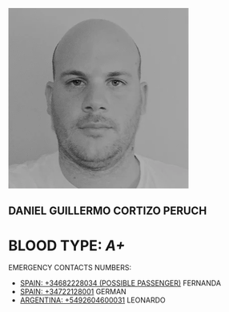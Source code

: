 [![Build Status](https://github.com/peladillas/Contact_info/blob/main/unnamed.webp)]()

## DANIEL GUILLERMO CORTIZO PERUCH

# BLOOD TYPE:  ***A+***

EMERGENCY CONTACTS NUMBERS:

- [SPAIN: +34682228034 (POSSIBLE PASSENGER)](tel:+34682228034)  FERNANDA	
- [SPAIN: +34722128001]( +34722128001) GERMAN
- [ARGENTINA: +5492604600031](+5492604600031) LEONARDO
